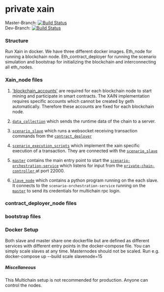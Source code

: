 
# private xain


Master-Branch: [![Build Status](https://travis-ci.org/BPChain/private-xain.svg?branch=master)](https://travis-ci.org/BPChain/private-xain) <br />
Dev-Branch: [![Build Status](https://travis-ci.org/BPChain/private-xain.svg?branch=dev)](https://travis-ci.org/BPChain/private-xain)  <br />

### Structure
Run Xain in docker. We have three different docker images. Eth_node for running a blockchain node. Eth_contract_deployer for running the scenario simulation and bootstrap for initializing the blockchain and interconnecting all eth_nodes.

### Xain_node files
1. ['blockchain_accounts'](https://github.com/BPChain/private-xain/tree/master/keys) are required for each blockchain node to start mining and participate in smart contracts. The XAIN implementation requires specific accounts which cannot be created by geth automatically. Therefore these accounts are fixed for each blockchain node.
1. [`data_collection`](https://github.com/BPChain/private-xain/blob/dev/files/data_collection.py) which sends the runtime data of the chain to a server. 
2. [`scenario_slave`](https://github.com/BPChain/private-xain/blob/master/files/METAScenario/scripts/python_sources/implementation/slave.py)
which runs a websocket receiving transaction commands from the [`contract_deployer`](https://github.com/BPChain/private-xain/blob/master/files/METAScenario/scripts/python_sources/master_node/run_scenario_service.py)
3. [`scenario_execution_scripts`](https://github.com/BPChain/private-xain/tree/master/files/METAScenario/scripts) which implement the xain specific execution of a transaction. They are connected with the [`scenario_slave`](https://github.com/BPChain/private-xain/blob/master/files/METAScenario/scripts/python_sources/implementation/slave.py)



3. [`master`](./python_sources/master) contains the main entry point to start the 
[`scenario-orchestration-service`](https://github.com/BPChain/scenario-orchestration-service) which 
listens for input from the [`private-chain-controller` ](https://github.com/BPChain/private-chain-controller)
at port 22000. 
4. [`slave_node`](./python_sources/slave_node) which contains a python program running on the 
each slave. It connects to the `scenario-orchestration-service` running on the [`master`](
./python_sources/master) to send its credentials for multichain rpc login. 

### contract_deployer_node files

### bootstrap files

### Docker Setup
Both slave and master share one dockerfile but are defined as different services with different 
entry points in the docker-compose file. You can simply scale slaves at any time. Masternodes 
should not be scaled. 
Run e.g. docker-compose up --build scale slavenode=15



##### Miscellaneous
This Multichain setup is not recommended for production. Anyone can control the nodes.

